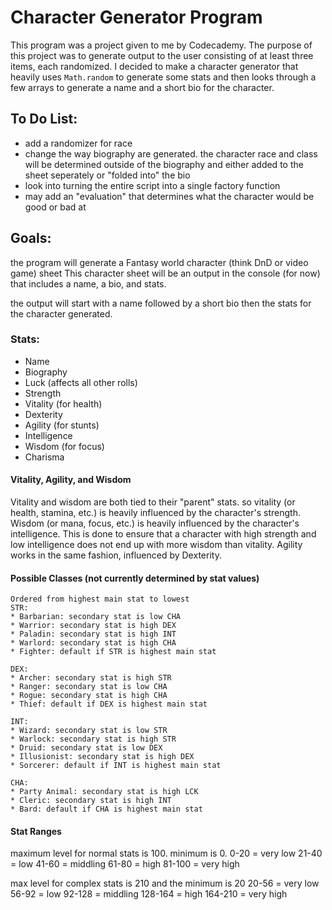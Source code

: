 # Character Generator Program
This program was a project given to me by Codecademy. The purpose of this project was to generate output to the user consisting of at least three items, each randomized. I decided to make a character generator that heavily uses `Math.random` to generate some stats and then looks through a few arrays to generate a name and a short bio for the character.

## To Do List:
  * add a randomizer for race
  * change the way biography are generated. the character race and class will be determined outside of the biography and either added to the sheet seperately or "folded into" the bio
  * look into turning the entire script into a single factory function
  * may add an "evaluation" that determines what the character would be good or bad at


## Goals:
the program will generate a Fantasy world character (think DnD or video game) sheet
This character sheet will be an output in the console (for now) that includes a name, a bio, and stats.

the output will start with a name followed by a short bio then the stats for the character generated.

### Stats:
  * Name
  * Biography
  * Luck (affects all other rolls)
  * Strength
  * Vitality (for health)
  * Dexterity
  * Agility (for stunts)
  * Intelligence
  * Wisdom (for focus)
  * Charisma

  #### Vitality, Agility, and Wisdom
  Vitality and wisdom are both tied to their "parent" stats. so vitality (or health, stamina, etc.) is heavily influenced by the character's strength. Wisdom (or mana, focus, etc.) is heavily influenced by the character's intelligence. This is done to ensure that a character with high strength and low intelligence does not end up with more wisdom than vitality. Agility works in the same fashion, influenced by Dexterity.

  #### Possible Classes (not currently determined by stat values)

    Ordered from highest main stat to lowest
    STR:
    * Barbarian: secondary stat is low CHA
    * Warrior: secondary stat is high DEX
    * Paladin: secondary stat is high INT
    * Warlord: secondary stat is high CHA
    * Fighter: default if STR is highest main stat

    DEX:
    * Archer: secondary stat is high STR
    * Ranger: secondary stat is low CHA
    * Rogue: secondary stat is high CHA
    * Thief: default if DEX is highest main stat

    INT:
    * Wizard: secondary stat is low STR
    * Warlock: secondary stat is high STR
    * Druid: secondary stat is low DEX
    * Illusionist: secondary stat is high DEX
    * Sorcerer: default if INT is highest main stat

    CHA:
    * Party Animal: secondary stat is high LCK
    * Cleric: secondary stat is high INT
    * Bard: default if CHA is highest main stat
    

#### Stat Ranges
  maximum level for normal stats is 100. minimum is 0.
  0-20 = very low
  21-40 = low
  41-60 = middling
  61-80 = high
  81-100 = very high

  max level for complex stats is 210 and the minimum is 20
  20-56 = very low
  56-92 = low
  92-128 = middling
  128-164 = high
  164-210 = very high
